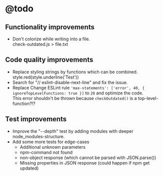 # @todo

## Functionality improvements

- Don't colorize while writing into a file.  
  check-outdated.js > file.txt

## Code quality improvements

- Replace styling strings by functions which can be combined.  
  style.red(style.underline('Test'))
- Search for "// eslint-disable-next-line" and fix the issue.
- Replace Change ESLint rule `'max-statements': ['error', 40, { ignoreTopLevelFunctions: true }]` to `20` and optimize the code.  
  This error shouldn't be thrown because `checkOutdated()` is a top-level-function?!?

## Test improvements

- Improve the "--depth" test by adding modules with deeper node_modules-structure.
- Add some more tests for edge-cases
  - Additional unknown parameters
  - npm-command not found
  - non-object response (which cannot be parsed with JSON.parse())
  - Missing properties in JSON response (could happen if npm get updated)
